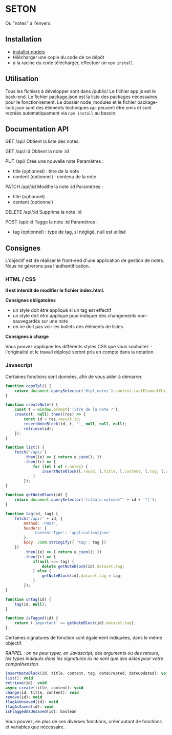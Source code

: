 
# SETON

Ou "notes" à l'envers.

## Installation

- [installer nodejs](https://nodejs.org/en/download/prebuilt-installer)
- télécharger une copie du code de ce dépôt
- à la racine du code télécharger, effectuer un `npm install`

## Utilisation

Tous les fichiers à développer sont dans /public/
Le fichier app.js est le back-end.
Le fichier package.json est la liste des packages nécessaires pour le fonctionnement.
Le dossier node_modules et le fichier package-lock.json sont des éléments techniques qui peuvent être omis et sont recréés automatiquement via `npm install` au besoin.

## Documentation API

GET /api/
Obtient la liste des notes.

GET /api/:id
Obtient la note :id

PUT /api/
Crée une nouvelle note
Paramètres :
- title (optionnel) : titre de la note
- content (optionnel) : contenu de la note

PATCH /api/:id
Modifie la note :id
Paramètres :
- title (optionnel)
- content (optionnel)

DELETE /api/:id
Supprime la note :id

POST /api/:id
Tagge la note :id
Paramètres :
- tag (optionnel) : type de tag, si négligé, null est utilisé

## Consignes

L'objectif est de réaliser le front-end d'une application de gestion de notes.
Nous ne gérerons pas l'authentification.

### HTML / CSS

**Il est interdit de modifier le fichier index.html.**

__Consignes obligatoires__

- un style doit être appliqué si un tag est effectif
- un style doit être appliqué pour indiquer des changements non-sauvegardés sur une note
- on ne doit pas voir les bullets des éléments de listes

__Consignes à charge__

Vous pouvez appliquer les différents styles CSS que vous souhaitez - l'originalité et le travail déployé seront pris en compte dans la notation.

### Javascript

Certaines fonctions sont données, afin de vous aider à démarrer.

```js
function copyTpl() {
    return document.querySelector('#tpl_notes').content.lastElementChild.cloneNode(true);
}

function createNote() {
    const t = window.prompt('Titre de la note ?');
    create(t, null).then((res) => {
        const id = res.result.id;
        insertNoteBlock(id, t, '', null, null, null);
        retrieve(id);
    });
}

function list() {
    fetch('/api/')
        .then((e) => { return e.json(); })
        .then((r) => {
            for (let l of r.notes) {
                insertNoteBlock(l.rowid, l.title, l.content, l.tag, l.dateCreated, l.dateUpdated);
            }
        });
}

function getNoteBlock(id) {
    return document.querySelector('li[data-noteid="' + id + '"]');
}

function tag(id, tag) {
    fetch('/api/' + id, {
        method: 'POST',
        headers: {
            'Content-Type': 'application/json'
        },
        body: JSON.stringify({ 'tag': tag })
    })
        .then((e) => { return e.json(); })
        .then((r) => {
            if(null === tag) {
                delete getNoteBlock(id).dataset.tag;
            } else {
                getNoteBlock(id).dataset.tag = tag;
            }
        });
}

function untag(id) {
    tag(id, null);
}

function isTagged(id) {
    return ('important' == getNoteBlock(id).dataset.tag);
}
```

Certaines signatures de fonction sont également indiquées, dans le même objectif.

*RAPPEL : on ne peut typer, en Javascript, des arguments ou des retours, les types indiqués dans les signatures ici ne sont que des aides pour votre compréhension*

```js
insertNoteBlock(id, title, content, tag, dateCreated, dateUpdated): void
list(): void
retrieve(id): void
async create(title, content): void
change(id, title, content): void
remove(id): void
flagAsUnsaved(id): void
flagAsSaved(id): void
isFlaggedAsUnsaved(id): boolean
```

Vous pouvez, en plus de ces diverses fonctions, créer autant de fonctions et variables que nécessaire.


